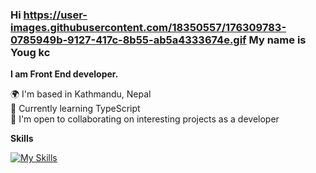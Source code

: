 ### Hi https://user-images.githubusercontent.com/18350557/176309783-0785949b-9127-417c-8b55-ab5a4333674e.gif My name is Youg kc

<strong>I am Front End developer.</strong>

🌍  I'm based in Kathmandu, Nepal </br>
🧠  Currently learning TypeScript </br>
🤝  I'm open to collaborating on interesting projects as a developer


<strong>Skills</strong>

[![My Skills](https://skillicons.dev/icons?i=html,css,js,react,scss,bootstrap,tailwind)](https://skillicons.dev)

